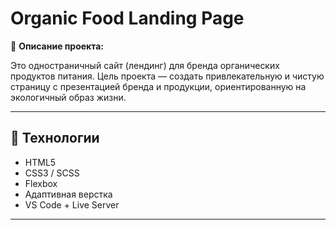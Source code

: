 # Organic Food Landing Page

🎯 **Описание проекта:**

Это одностраничный сайт (лендинг) для бренда органических продуктов питания. Цель проекта — создать привлекательную и чистую страницу с презентацией бренда и продукции, 
ориентированную на экологичный образ жизни.

---

## 🔧 Технологии

- HTML5
- CSS3 / SCSS
- Flexbox
- Адаптивная верстка 
- VS Code + Live Server

---
